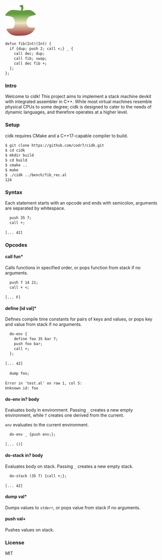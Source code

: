 ![Logo](logo.png)
  
```
defun fib(Int)(Int) {
  if {dup; push 2; call <;} _ {
    call dec; dup;
    call fib; swap;
    call dec fib +;
  };
};
```

### Intro
Welcome to cidk! This project aims to implement a stack machine devkit with integrated assembler in C++. While most virtual machines resemble physical CPUs to some degree; cidk is designed to cater to the needs of dynamic languages, and therefore operates at a higher level.

### Setup
cidk requires CMake and a C++17-capable compiler to build.

```
$ git clone https://github.com/codr7/cidk.git
$ cd cidk
$ mkdir build
$ cd build
$ cmake ..
$ make
$ ./cidk ../bench/fib_rec.al
124
```

### Syntax
Each statement starts with an opcode and ends with semicolon, arguments are separated by whitespace.

```
  push 35 7;
  call +;

[... 42]
```

### Opcodes

#### call fun*
Calls functions in specified order, or pops function from stack if no arguments.

```
  push 7 14 21;
  call + <;

[... F]
```

#### define [id val]*
Defines compile time constants for pairs of keys and values, or pops key and value from stack if no arguments.

```
  do-env {
    define foo 35 bar 7;
    push foo bar;
    call +;
  };
  
[... 42]

  dump foo;

Error in 'test.al' on row 1, col 5:
Unknown id: foo
```

#### do-env in? body
Evaluates body in environment. Passing `_` creates a new empty environment, while `T` creates one derived from the current.

`env` evaluates to the current environment.

```
  do-env _ {push env;};
  
[... ()]
```

#### do-stack in? body
Evaluates body on stack. Passing `_` creates a new empty stack.

```
  do-stack (35 7) {call +;};

[... 42]
```

#### dump val*
Dumps values to `stderr`, or pops value from stack if no arguments.

#### push val+
Pushes values on stack.

### License
MIT